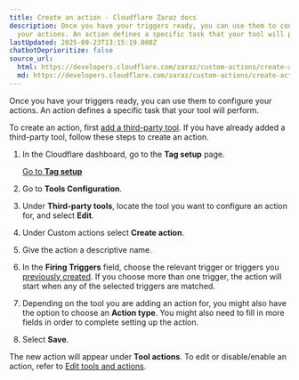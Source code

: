 ```yaml
---
title: Create an action · Cloudflare Zaraz docs
description: Once you have your triggers ready, you can use them to configure
  your actions. An action defines a specific task that your tool will perform.
lastUpdated: 2025-09-23T13:15:19.000Z
chatbotDeprioritize: false
source_url:
  html: https://developers.cloudflare.com/zaraz/custom-actions/create-action/
  md: https://developers.cloudflare.com/zaraz/custom-actions/create-action/index.md
---
```


Once you have your triggers ready, you can use them to configure your actions. An action defines a specific task that your tool will perform.

To create an action, first [add a third-party tool](https://developers.cloudflare.com/zaraz/get-started/). If you have already added a third-party tool, follow these steps to create an action.

1. In the Cloudflare dashboard, go to the **Tag setup** page.

   [Go to **Tag setup**](https://dash.cloudflare.com/?to=/:account/tag-management/zaraz)

2. Go to **Tools Configuration**.

3. Under **Third-party tools**, locate the tool you want to configure an action for, and select **Edit**.

4. Under Custom actions select **Create action**.

5. Give the action a descriptive name.

6. In the **Firing Triggers** field, choose the relevant trigger or triggers you [previously created](https://developers.cloudflare.com/zaraz/custom-actions/create-trigger/). If you choose more than one trigger, the action will start when any of the selected triggers are matched.

7. Depending on the tool you are adding an action for, you might also have the option to choose an **Action type**. You might also need to fill in more fields in order to complete setting up the action.

8. Select **Save**.

The new action will appear under **Tool actions**. To edit or disable/enable an action, refer to [Edit tools and actions](https://developers.cloudflare.com/zaraz/custom-actions/edit-tools-and-actions/).
